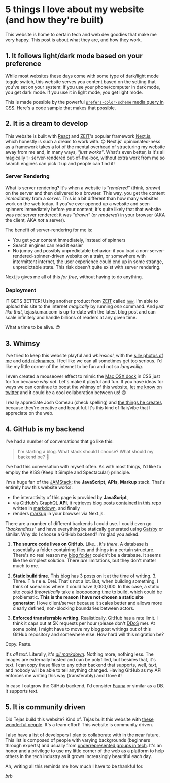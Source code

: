 # 5 things I love about my website (and how they're built)

This website is home to certain tech and web dev goodies that make me very happy. This post is about what they are, and how they work. 

## 1. It follows light/dark mode based on your preference

While most websites these days come with some type of dark/light mode toggle switch, this website serves you content based on the setting that you've set on your system: if you use your phone/computer in dark mode, you get dark mode. If you use it in light mode, you get light mode.

<!-- Picture -->

This is made possible by the powerful [`prefers-color-scheme` media query in CSS](). Here's a code sample that makes that possible.

## 2. It is a dream to develop

This website is built with [React]() and [ZEIT]()'s popular framework [Next.js](), which honestly is such a dream to work with. 😍 Next.js' opinionated-ness as a framework takes a lot of the mental overhead of structuring my website away from me and, in many ways, _"just works"_. What's even better, is it's all magically ✨ server-rendered out-of-the-box, without extra work from me so search engines can pick it up and people can find it!

<!-- Table server render vs. client render -->

### Server Rendering

What is server rendering? It's when a website is _"rendered"_ (think, _drawn_) on the server and then delivered to a browser. This way, you get the content _immediately_ from a _server_. This is a bit different than how many websites work on the web today. If you've ever opened up a website and seen spinners immediately before your content, it's quite likely that that website was _not_ server rendered: it was _"drawn"_ (or _rendered_) in your browser (AKA the client, AKA _not_ a server).

The benefit of server-rendering for me is:
- You get your content immediately, instead of spinners
- Search engines can read it easier
- No jumpy and possibly unpredictable behavior: if you load a non-server-rendered-spinner-driven website on a train, or somewhere with intermittent internet, the user experience could end up in some strange, unpredictable state. This risk doesn't quite exist with server rendering.

Next.js gives me all of this _for free_, without having to do anything.

### Deployment

IT GETS BETTER! Using another product from [ZEIT]() called [`now`](), I'm able to upload this site to the internet _magically_ by running _one_ command. And _just like that_, tejaskumar.com is up-to-date with the latest blog post and can scale infinitely and handle billions of readers at any given time.

<!-- now gif -->

What a time to be alive. 😍

## 3. Whimsy

I've tried to keep this website playful and _whimsical_, with the [silly photos of me]() and [odd nicknames](). I feel like we can all sometimes get too serious. I'd like my little corner of the internet to be fun and not so _langweilig_.

<!-- mac dock gif -->

I even created a mouseover effect to mimic the [Mac OSX dock]() in CSS just for fun because _why not_. Let's make it playful and fun. If you have ideas for ways we can continue to boost the whimsy of this website, [let me know on twitter]() and it could be a cool collaboration between us! 😄

<!-- josh -->

I really appreciate Josh Comeau (check spelling) and [the things he creates]() because they're creative and beautiful. It's this kind of flair/vibe that I appreciate on the web.

## 4. GitHub is my backend

I've had a number of conversations that go like this:

> I'm starting a blog. What stack should I choose? What should my backend be? 🤔

I've had this conversation with myself often. As with most things, I'd like to employ the KISS (Keep It Simple and Spectacular) principle.

I'm a huge fan of the [JAMStack](): the **JavaScript**, **APIs**, **Markup** stack. That's entirely how this website works:

- the interactivity of this page is provided by **JavaScript**,
- via [GitHub's GraphQL **API**](), it retrieves [blog posts contained in this repo]() written in [markdown](), and finally
- renders [markup]() in your browser via Next.js.

There are a number of different backends I could use. I could even go _"backendless"_ and have everything be statically generated using [Gatsby]() or similar. Why do I choose a GitHub backend? I'm glad you asked.

1. **The source code lives on GitHub.** Like... it's _there_. A database is essentially a folder containing files and things in a certain structure. There's no real reason my [blog folder]() couldn't be a database. It seems like the simplest solution. There _are_ limitations, but they don't matter much to me. 

2. **Static build time.** This blog has 3 posts on it at the time of writing. 3. Three. T h r e e. Drei. That's not a lot. But, when building something, I think of scenarios where it could have 3,000,000. In this case, a static site _could theoretically_ take a [looooooong time]() to build, which could be problematic. **This is the reason I have not chosen a static site generator.** I love client/server because it scales better and allows more clearly defined, non-blocking boundaries between actors.

3. **Enforced transferrable writing.** Realistically, GitHub has a rate limit. I think it caps out at 5K requests per hour (please don't [DDoS]() me). At some point, I might have to move my blog post writings out of this GitHub repository and somewhere else. How hard will this migration be?

Copy. Paste.

It's _all text_. Literally, it's [_all markdown_](). Nothing more, nothing less. The images are externally hosted and can be polyfilled, but besides that, it's text. I can copy these files to any other backend that supports, well, _text_, and nobody will be able to tell anything changed. Having GitHub as my API enforces me writing this way (transferably) and I love it!

In case I outgrow the GitHub backend, I'd consider [Fauna]() or similar as a DB. It supports text.

## 5. It is community driven

Did Tejas build this website? Kind of. Tejas built this website with [these wonderful people](). It's a team effort! This website is community driven.

<!-- tweet -->

I also have a list of developers I plan to collaborate with in the near future. This list is composed of people with varying backgrounds (beginners through experts) and usually from [underrepresented groups in tech](). It's an honor and a privilege to use my little corner of the web as a platform to help others in the tech industry as it grows increasingly beautiful each day.

Ah, writing all this reminds me how much I have to be thankful for.

_brb_
